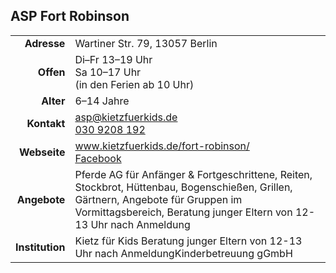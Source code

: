 ## ASP Fort Robinson 

|||
-:|:-
**Adresse** |     Wartiner Str. 79, 13057 Berlin
**Offen** |       Di–Fr 13–19 Uhr<br>Sa 10–17 Uhr<br>(in den Ferien ab 10 Uhr)
**Alter** |       6–14 Jahre
**Kontakt** |     [asp@kietzfuerkids.de](mailto:asp@kietzfuerkids.de)<br><a href="tel:+49309208192">030 9208 192</a>
**Webseite** |    <a target="_blank" href="http://www.kietzfuerkids.de/fort-robinson/">www.kietzfuerkids.de/fort-robinson/</a><br><a target="_blank" href="https://www.facebook.com/pages/Fort-Robinson-ASP/294121017862787">Facebook</a>
**Angebote** |    Pferde AG für Anfänger & Fortgeschrittene, Reiten, Stockbrot, Hüttenbau, Bogenschießen, Grillen, Gärtnern, Angebote für Gruppen im Vormittagsbereich, Beratung junger Eltern von 12-13 Uhr nach Anmeldung
**Institution** | Kietz für Kids Beratung junger Eltern von 12-13 Uhr nach AnmeldungKinderbetreuung gGmbH

<div id="gmap"></div>
<script>window.onload = showMap()</script>
